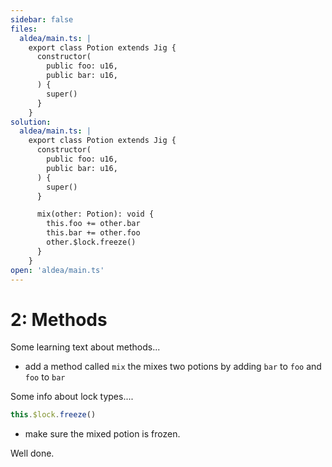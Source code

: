 ```yaml
---
sidebar: false
files:
  aldea/main.ts: |
    export class Potion extends Jig {
      constructor(
        public foo: u16,
        public bar: u16,
      ) {
        super()
      }
    }
solution:
  aldea/main.ts: |
    export class Potion extends Jig {
      constructor(
        public foo: u16,
        public bar: u16,
      ) {
        super()
      }

      mix(other: Potion): void {
        this.foo += other.bar
        this.bar += other.foo
        other.$lock.freeze()
      }
    }
open: 'aldea/main.ts'
---
```


# 2: Methods

Some learning text about methods...

- add a method called `mix` the mixes two potions by adding `bar` to `foo` and `foo` to `bar`

Some info about lock types....

```ts
this.$lock.freeze()
```

- make sure the mixed potion is frozen.

Well done.